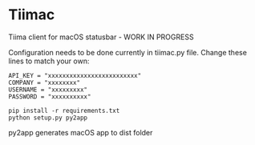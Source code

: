 # Tiimac
Tiima client for macOS statusbar - WORK IN PROGRESS

Configuration needs to be done currently in tiimac.py file.
Change these lines to match your own:
```
API_KEY = "xxxxxxxxxxxxxxxxxxxxxxxxx"
COMPANY = "xxxxxxxx"
USERNAME = "xxxxxxxxx"
PASSWORD = "xxxxxxxxxx"
```

```
pip install -r requirements.txt
python setup.py py2app
```

py2app generates macOS app to dist folder
